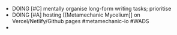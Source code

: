 - DOING [#C] mentally organise long-form writing tasks; prioritise
- DOING [#A] hosting [[Metamechanic Mycelium]] on Vercel/Netlify/Github pages #metamechanic-io #WADS
-